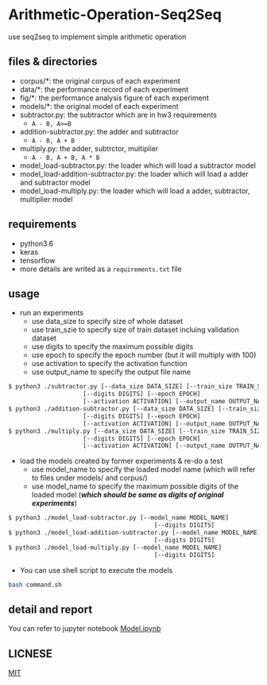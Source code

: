 # Arithmetic-Operation-Seq2Seq
use seq2seq to implement simple arithmetic operation

## files & directories
- corpus/*: the original corpus of each experiment
- data/*: the performance record of each experiment
- fig/*: the performance analysis figure of each experiment
- models/*: the original model of each experiment
- subtractor.py: the subtractor which are in hw3 requirements
    - `A - B, A>=B`
- addition-subtractor.py: the adder and subtractor
    - `A - B, A + B`
- multiply.py: the adder, subtrctor, multiplier
    - `A - B, A + B, A * B`
- model_load-subtractor.py: the loader which will load a subtractor model
- model_load-addition-subtractor.py: the loader which will load a adder and subtractor model
- model_load-multiply.py: the loader which will load a adder, subtractor, multiplier model

## requirements

- python3.6
- keras
- tensorflow
- more details are writed as a `requirements.txt` file
## usage

- run an experiments
    - use data_size to specify size of whole dataset
    - use train_szie to specify size of train dataset incluing validation dataset
    - use digits to specify the maximum possible digits
    - use epoch to specify the epoch number (but it will multiply with 100)
    - use activation to specify the activation function
    - use output_name to specify the output file name
```sh
$ python3 ./subtractor.py [--data_size DATA_SIZE] [--train_size TRAIN_SIZE]
                     [--digits DIGITS] [--epoch EPOCH]
                     [--activation ACTIVATION] [--output_name OUTPUT_NAME]
$ python3 ./addition-subtractor.py [--data_size DATA_SIZE] [--train_size TRAIN_SIZE]
                     [--digits DIGITS] [--epoch EPOCH]
                     [--activation ACTIVATION] [--output_name OUTPUT_NAME]
$ python3 ./multiply.py [--data_size DATA_SIZE] [--train_size TRAIN_SIZE]
                     [--digits DIGITS] [--epoch EPOCH]
                     [--activation ACTIVATION] [--output_name OUTPUT_NAME]
```


- load the models created by former experiments & re-do a test
    - use model_name to specify the loaded model name (which will refer to files under models/ and corpus/)
    - use model_name to specify the maximum possible digits of the loaded model (***which should be same as digits of original experiments***)
```sh
$ python3 ./model_load-subtractor.py [--model_name MODEL_NAME]
                                         [--digits DIGITS]
$ python3 ./model_load-addition-subtractor.py [--model_name MODEL_NAME]
                                         [--digits DIGITS]
$ python3 ./model_load-multiply.py [--model_name MODEL_NAME]
                                         [--digits DIGITS]
```

- You can use shell script to execute the models

```sh
bash command.sh
```

## detail and report

You can refer to jupyter notebook [Model.ipynb](https://nbviewer.jupyter.org/github/rapirent/DSAI-HW3/blob/master/Model.ipynb)

## LICNESE

[MIT](https://github.com/rapirent/DSAI-HW3/blob/master/LICENSE)
